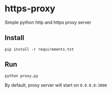 # https-proxy
Simple python http and https proxy server
## Install
```
pip install -r requirements.txt
```
## Run
```
python proxy.py
```
By default, proxy server will start on `0.0.0.0:3000`